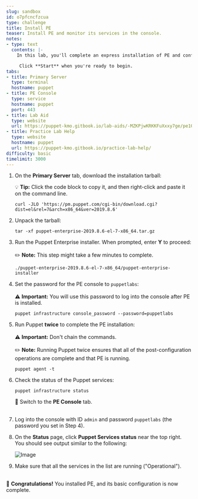 ```yaml
---
slug: sandbox
id: o7pfcncfzcua
type: challenge
title: Install PE
teaser: Install PE and monitor its services in the console.
notes:
- type: text
  contents: |-
    In this lab, you'll complete an express installation of PE and confirm in the PE console that the installation was successful.

     Click **Start** when you're ready to begin.
tabs:
- title: Primary Server
  type: terminal
  hostname: puppet
- title: PE Console
  type: service
  hostname: puppet
  port: 443
- title: Lab Aid
  type: website
  url: https://puppet-kmo.gitbook.io/lab-aids/-MZKPjwKRKKFuXxxy7ge/pe101/install-the-primary-server
- title: Practice Lab Help
  type: website
  hostname: puppet
  url: https://puppet-kmo.gitbook.io/practice-lab-help/
difficulty: basic
timelimit: 3000
---
```

1. On the **Primary Server** tab, download the installation tarball:

    💡 **Tip:** Click the code block to copy it, and then right-click and paste it on the command line.
    ```
    curl -JLO 'https://pm.puppet.com/cgi-bin/download.cgi?dist=el&rel=7&arch=x86_64&ver=2019.8.6'
    ```
2. Unpack the tarball:
    ```
    tar -xf puppet-enterprise-2019.8.6-el-7-x86_64.tar.gz
    ```
3. Run the Puppet Enterprise installer. When prompted, enter ****Y**** to proceed:<br><br>✏️ **Note:** This step might take a few minutes to complete.
    ```
    ./puppet-enterprise-2019.8.6-el-7-x86_64/puppet-enterprise-installer
    ```
4. Set the password for the PE console to `puppetlabs`: <br><br>⚠️ **Important:** You will use this password to log into the console after PE is installed.
    ```
    puppet infrastructure console_password --password=puppetlabs
    ```
5. Run Puppet <b>**twice**</b> to complete the PE installation:<br><br>⚠️ **Important:** Don't chain the commands.<br><br>✏️ **Note:** Running Puppet twice ensures that all of the post-configuration operations are complete and that PE is running.
    ```
    puppet agent -t
    ```
6. Check the status of the Puppet services:
    ```
    puppet infrastructure status
    ```

    🔀 Switch to the **PE Console** tab.<br><br>

7. Log into the console with ID `admin` and password `puppetlabs` (the password you set in Step 4).

8. On the **Status** page, click **Puppet Services status** near the top right. You should see output similar to the following:

    ![Image](https://storage.googleapis.com/instruqt-images/PE-deploy-and-discover/1.0.pe-deploy-and-discover-status.png)

9. Make sure that all the services in the list are running ("Operational").

<br>🎈 **Congratulations!** You installed PE, and its basic configuration is now complete.